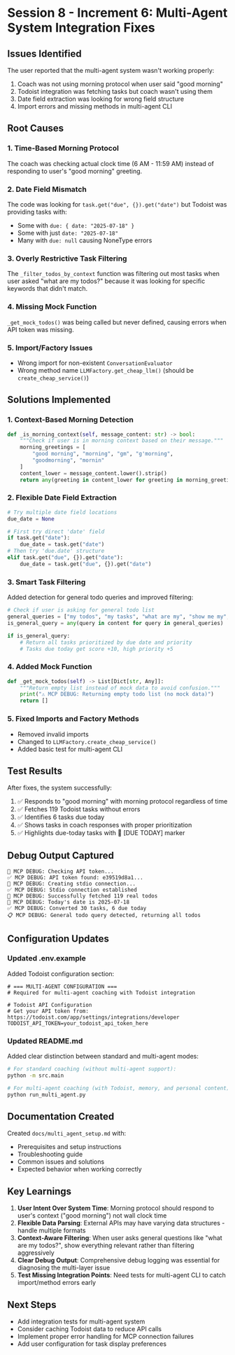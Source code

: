 # Session 8 - Increment 6: Multi-Agent System Integration Fixes

## Issues Identified

The user reported that the multi-agent system wasn't working properly:
1. Coach was not using morning protocol when user said "good morning"
2. Todoist integration was fetching tasks but coach wasn't using them
3. Date field extraction was looking for wrong field structure
4. Import errors and missing methods in multi-agent CLI

## Root Causes

### 1. Time-Based Morning Protocol
The coach was checking actual clock time (6 AM - 11:59 AM) instead of responding to user's "good morning" greeting.

### 2. Date Field Mismatch
The code was looking for `task.get("due", {}).get("date")` but Todoist was providing tasks with:
- Some with `due: { date: "2025-07-18" }`
- Some with just `date: "2025-07-18"`
- Many with `due: null` causing NoneType errors

### 3. Overly Restrictive Task Filtering
The `_filter_todos_by_context` function was filtering out most tasks when user asked "what are my todos?" because it was looking for specific keywords that didn't match.

### 4. Missing Mock Function
`_get_mock_todos()` was being called but never defined, causing errors when API token was missing.

### 5. Import/Factory Issues
- Wrong import for non-existent `ConversationEvaluator`
- Wrong method name `LLMFactory.get_cheap_llm()` (should be `create_cheap_service()`)

## Solutions Implemented

### 1. Context-Based Morning Detection
```python
def _is_morning_context(self, message_content: str) -> bool:
    """Check if user is in morning context based on their message."""
    morning_greetings = [
        "good morning", "morning", "gm", "g'morning", 
        "goodmorning", "mornin"
    ]
    content_lower = message_content.lower().strip()
    return any(greeting in content_lower for greeting in morning_greetings)
```

### 2. Flexible Date Field Extraction
```python
# Try multiple date field locations
due_date = None

# First try direct 'date' field
if task.get("date"):
    due_date = task.get("date")
# Then try 'due.date' structure
elif task.get("due", {}).get("date"):
    due_date = task.get("due", {}).get("date")
```

### 3. Smart Task Filtering
Added detection for general todo queries and improved filtering:
```python
# Check if user is asking for general todo list
general_queries = ["my todos", "my tasks", "what are my", "show me my", "list my", "today"]
is_general_query = any(query in content for query in general_queries)

if is_general_query:
    # Return all tasks prioritized by due date and priority
    # Tasks due today get score +10, high priority +5
```

### 4. Added Mock Function
```python
def _get_mock_todos(self) -> List[Dict[str, Any]]:
    """Return empty list instead of mock data to avoid confusion."""
    print("⚠️ MCP DEBUG: Returning empty todo list (no mock data)")
    return []
```

### 5. Fixed Imports and Factory Methods
- Removed invalid imports
- Changed to `LLMFactory.create_cheap_service()`
- Added basic test for multi-agent CLI

## Test Results

After fixes, the system successfully:
1. ✅ Responds to "good morning" with morning protocol regardless of time
2. ✅ Fetches 119 Todoist tasks without errors
3. ✅ Identifies 6 tasks due today
4. ✅ Shows tasks in coach responses with proper prioritization
5. ✅ Highlights due-today tasks with 🔴 [DUE TODAY] marker

## Debug Output Captured

```
🔑 MCP DEBUG: Checking API token...
✅ MCP DEBUG: API token found: e39519d8a1...
🔌 MCP DEBUG: Creating stdio connection...
✅ MCP DEBUG: Stdio connection established
🎉 MCP DEBUG: Successfully fetched 119 real todos
📅 MCP DEBUG: Today's date is 2025-07-18
✅ MCP DEBUG: Converted 30 tasks, 6 due today
📋 MCP DEBUG: General todo query detected, returning all todos
```

## Configuration Updates

### Updated .env.example
Added Todoist configuration section:
```
# === MULTI-AGENT CONFIGURATION ===
# Required for multi-agent coaching with Todoist integration

# Todoist API Configuration
# Get your API token from: https://todoist.com/app/settings/integrations/developer
TODOIST_API_TOKEN=your_todoist_api_token_here
```

### Updated README.md
Added clear distinction between standard and multi-agent modes:
```bash
# For standard coaching (without multi-agent support):
python -m src.main

# For multi-agent coaching (with Todoist, memory, and personal content):
python run_multi_agent.py
```

## Documentation Created

Created `docs/multi_agent_setup.md` with:
- Prerequisites and setup instructions
- Troubleshooting guide
- Common issues and solutions
- Expected behavior when working correctly

## Key Learnings

1. **User Intent Over System Time**: Morning protocol should respond to user's context ("good morning") not wall clock time
2. **Flexible Data Parsing**: External APIs may have varying data structures - handle multiple formats
3. **Context-Aware Filtering**: When user asks general questions like "what are my todos?", show everything relevant rather than filtering aggressively
4. **Clear Debug Output**: Comprehensive debug logging was essential for diagnosing the multi-layer issue
5. **Test Missing Integration Points**: Need tests for multi-agent CLI to catch import/method errors early

## Next Steps

- Add integration tests for multi-agent system
- Consider caching Todoist data to reduce API calls
- Implement proper error handling for MCP connection failures
- Add user configuration for task display preferences